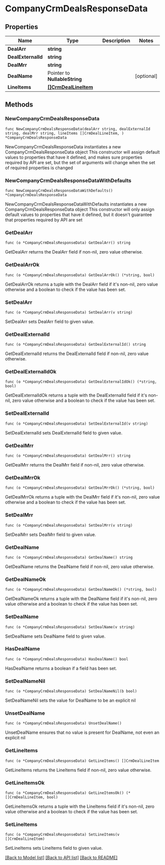 # CompanyCrmDealsResponseData

## Properties

Name | Type | Description | Notes
------------ | ------------- | ------------- | -------------
**DealArr** | **string** |  | 
**DealExternalId** | **string** |  | 
**DealMrr** | **string** |  | 
**DealName** | Pointer to **NullableString** |  | [optional] 
**LineItems** | [**[]CrmDealLineItem**](CrmDealLineItem.md) |  | 

## Methods

### NewCompanyCrmDealsResponseData

`func NewCompanyCrmDealsResponseData(dealArr string, dealExternalId string, dealMrr string, lineItems []CrmDealLineItem, ) *CompanyCrmDealsResponseData`

NewCompanyCrmDealsResponseData instantiates a new CompanyCrmDealsResponseData object
This constructor will assign default values to properties that have it defined,
and makes sure properties required by API are set, but the set of arguments
will change when the set of required properties is changed

### NewCompanyCrmDealsResponseDataWithDefaults

`func NewCompanyCrmDealsResponseDataWithDefaults() *CompanyCrmDealsResponseData`

NewCompanyCrmDealsResponseDataWithDefaults instantiates a new CompanyCrmDealsResponseData object
This constructor will only assign default values to properties that have it defined,
but it doesn't guarantee that properties required by API are set

### GetDealArr

`func (o *CompanyCrmDealsResponseData) GetDealArr() string`

GetDealArr returns the DealArr field if non-nil, zero value otherwise.

### GetDealArrOk

`func (o *CompanyCrmDealsResponseData) GetDealArrOk() (*string, bool)`

GetDealArrOk returns a tuple with the DealArr field if it's non-nil, zero value otherwise
and a boolean to check if the value has been set.

### SetDealArr

`func (o *CompanyCrmDealsResponseData) SetDealArr(v string)`

SetDealArr sets DealArr field to given value.


### GetDealExternalId

`func (o *CompanyCrmDealsResponseData) GetDealExternalId() string`

GetDealExternalId returns the DealExternalId field if non-nil, zero value otherwise.

### GetDealExternalIdOk

`func (o *CompanyCrmDealsResponseData) GetDealExternalIdOk() (*string, bool)`

GetDealExternalIdOk returns a tuple with the DealExternalId field if it's non-nil, zero value otherwise
and a boolean to check if the value has been set.

### SetDealExternalId

`func (o *CompanyCrmDealsResponseData) SetDealExternalId(v string)`

SetDealExternalId sets DealExternalId field to given value.


### GetDealMrr

`func (o *CompanyCrmDealsResponseData) GetDealMrr() string`

GetDealMrr returns the DealMrr field if non-nil, zero value otherwise.

### GetDealMrrOk

`func (o *CompanyCrmDealsResponseData) GetDealMrrOk() (*string, bool)`

GetDealMrrOk returns a tuple with the DealMrr field if it's non-nil, zero value otherwise
and a boolean to check if the value has been set.

### SetDealMrr

`func (o *CompanyCrmDealsResponseData) SetDealMrr(v string)`

SetDealMrr sets DealMrr field to given value.


### GetDealName

`func (o *CompanyCrmDealsResponseData) GetDealName() string`

GetDealName returns the DealName field if non-nil, zero value otherwise.

### GetDealNameOk

`func (o *CompanyCrmDealsResponseData) GetDealNameOk() (*string, bool)`

GetDealNameOk returns a tuple with the DealName field if it's non-nil, zero value otherwise
and a boolean to check if the value has been set.

### SetDealName

`func (o *CompanyCrmDealsResponseData) SetDealName(v string)`

SetDealName sets DealName field to given value.

### HasDealName

`func (o *CompanyCrmDealsResponseData) HasDealName() bool`

HasDealName returns a boolean if a field has been set.

### SetDealNameNil

`func (o *CompanyCrmDealsResponseData) SetDealNameNil(b bool)`

 SetDealNameNil sets the value for DealName to be an explicit nil

### UnsetDealName
`func (o *CompanyCrmDealsResponseData) UnsetDealName()`

UnsetDealName ensures that no value is present for DealName, not even an explicit nil
### GetLineItems

`func (o *CompanyCrmDealsResponseData) GetLineItems() []CrmDealLineItem`

GetLineItems returns the LineItems field if non-nil, zero value otherwise.

### GetLineItemsOk

`func (o *CompanyCrmDealsResponseData) GetLineItemsOk() (*[]CrmDealLineItem, bool)`

GetLineItemsOk returns a tuple with the LineItems field if it's non-nil, zero value otherwise
and a boolean to check if the value has been set.

### SetLineItems

`func (o *CompanyCrmDealsResponseData) SetLineItems(v []CrmDealLineItem)`

SetLineItems sets LineItems field to given value.



[[Back to Model list]](../README.md#documentation-for-models) [[Back to API list]](../README.md#documentation-for-api-endpoints) [[Back to README]](../README.md)



